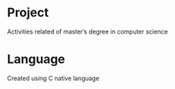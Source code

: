 # Project
Activities related of master’s degree in computer science

# Language
Created using C native language
